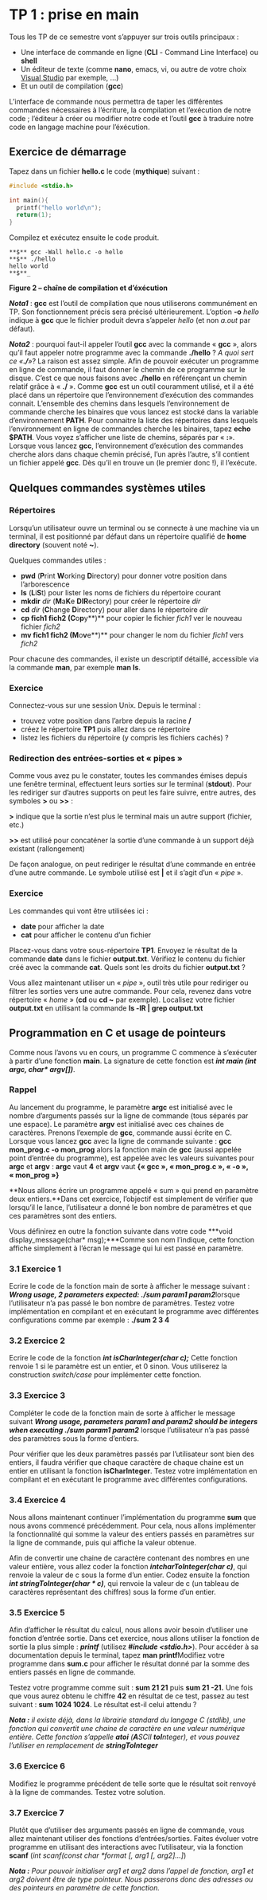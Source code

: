 # TP 1 : prise en main

Tous les TP de ce semestre vont s’appuyer sur trois outils principaux :
* Une interface de commande en ligne (**CLI** - Command Line Interface) ou **shell**
* Un éditeur de texte (comme **nano**, emacs, vi, ou autre de votre choix [Visual Studio](https://code.visualstudio.com/)  par exemple, ...)
* Et un outil de compilation (**gcc**)

L’interface de commande nous permettra de taper les différentes commandes nécessaires à l’écriture, la compilation et l’exécution de notre code ; l’éditeur à créer ou modifier notre code et l’outil **gcc** à traduire notre code en langage machine pour l’éxécution.

## Exercice de démarrage
Tapez dans un fichier **hello.c** le code (**mythique**) suivant :

```c
#include <stdio.h>

int main(){
  printf("hello world\n");
  return(1);
}
```

Compilez et exécutez ensuite le code produit.

```console
**$** gcc -Wall hello.c -o hello
**$** ./hello
hello world
**$**_
```

**Figure 2 – chaîne de compilation et d’éxécution**

***Nota1*** : **gcc** est l’outil de compilation que nous utiliserons communément en TP. Son fonctionnement précis sera précisé ultérieurement. L’option **-o** *hello* indique à **gcc** que le fichier produit devra s’appeler *hello* (et non *a.out* par défaut).

***Nota2*** : pourquoi faut-il appeler l’outil **gcc** avec la commande « **gcc** », alors qu’il faut appeler notre programme avec la commande **./hello** ?
*A quoi sert ce «****./****»*? La raison est assez simple. Afin de pouvoir exécuter un programme en ligne de commande, il faut donner le chemin de ce programme sur le disque. C’est ce que nous faisons avec **./hello** en référençant un chemin relatif grâce à « **./** ».
Comme **gcc** est un outil couramment utilisé, et il a été placé dans un répertoire que l’environnement d’exécution des commandes connait. L’ensemble des chemins dans lesquels l’environnement de commande cherche les binaires que vous lancez est stocké dans la variable d’environnement **PATH**. Pour connaitre la liste des répertoires dans lesquels l’environnement en ligne de commandes cherche les binaires, tapez **echo $PATH**.
Vous voyez s’afficher une liste de chemins, séparés par « **:**». Lorsque vous lancez **gcc**, l’environnement d’exécution des commandes cherche alors dans chaque chemin précisé, l’un après l’autre, s’il contient un fichier appelé **gcc**. Dès qu’il en trouve un (le premier donc !), il l’exécute.

## Quelques commandes systèmes utiles
### Répertoires
Lorsqu’un utilisateur ouvre un terminal ou se connecte à une machine via un terminal, il est positionné par défaut dans un répertoire qualifié de **home directory** (souvent noté **~**).

Quelques commandes utiles :
* **pwd** (**P**rint **W**orking **D**irectory) pour donner votre position dans l’arborescence
* **ls** (**L**i**S**t) pour lister les noms de fichiers du répertoire courant
* **mkdir** *dir* (**M**a**K**e **DIR**ectory) pour créer le répertoire *dir*
* **cd** *dir* (**C**hange **D**irectory) pour aller dans le répertoire *dir*
* **cp fich1 fich2 (C**o**p**y**)** pour copier le fichier *fich1* ver le nouveau fichier *fich2*
* **mv fich1 fich2 (M**o**v**e**)** pour changer le nom du fichier *fich1* vers *fich2*

Pour chacune des commandes, il existe un descriptif détaillé, accessible via la commande **man**, par exemple **man ls**.

### Exercice
Connectez-vous sur une session Unix. Depuis le terminal :

* trouvez votre position dans l’arbre depuis la racine **/**
* créez le répertoire **TP1** puis allez dans ce répertoire
* listez les fichiers du répertoire (y compris les fichiers cachés) ?

### Redirection des entrées-sorties et « pipes »
Comme vous avez pu le constater, toutes les commandes émises depuis une fenêtre terminal, effectuent leurs sorties sur le terminal (**stdout**). Pour les rediriger sur d’autres supports on peut les faire suivre, entre autres, des symboles **>** ou **>>** :

**>** indique que la sortie n’est plus le terminal mais un autre support (fichier, etc.)

**>>** est utilisé pour concaténer la sortie d’une commande à un support déjà existant (rallongement)

De façon analogue, on peut rediriger le résultat d’une commande en entrée d’une autre commande. Le symbole utilisé est **|** et il s’agit d’un « *pipe* ».

### Exercice
Les commandes qui vont être utilisées ici :

* **date** pour afficher la date
* **cat** pour afficher le contenu d’un fichier

Placez-vous dans votre sous-répertoire **TP1**. Envoyez le résultat de la commande **date** dans le fichier **output.txt**. Vérifiez le contenu du fichier créé avec la commande **cat**. Quels sont les droits du fichier **output.txt** ?

Vous allez maintenant utiliser un « *pipe* », outil très utile pour rediriger ou filtrer les sorties vers une autre commande. Pour cela, revenez dans votre répertoire « *home* » (**cd** ou **cd ~** par exemple). Localisez votre fichier **output.txt** en utilisant la commande **ls -lR | grep output.txt**

## Programmation en C et usage de pointeurs
Comme nous l’avons vu en cours, un programme C commence à s’exécuter à partir d’une fonction **main**. La signature de cette fonction est ***int main (int argc, char\* argv[])***.

### Rappel
Au lancement du programme, le paramètre **argc** est initialisé avec le nombre d’arguments passés sur la ligne de commande (tous séparés par une espace). Le paramètre **argv** est initialisé avec ces chaines de caractères.
Prenons l’exemple de **gcc**, commande aussi écrite en C. Lorsque vous lancez **gcc** avec la ligne de commande suivante : **gcc mon\_prog.c -o mon\_prog** alors la fonction main de **gcc** (aussi appelée point d’entrée du programme), est appelée avec les valeurs suivantes pour **argc** et **argv** : **argc** vaut **4** et **argv** vaut **{« gcc », « mon\_prog.c », « -o », « mon\_prog »}**

**Nous allons écrire un programme appelé « sum » qui prend en paramètre deux entiers.**Dans cet exercice, l’objectif est simplement de vérifier que lorsqu’il le lance, l’utilisateur a donné le bon nombre de paramètres et que ces paramètres sont des entiers.

Vous définirez en outre la fonction suivante dans votre code ***void display\_message(char\* msg);***Comme son nom l’indique, cette fonction affiche simplement à l’écran le message qui lui est passé en paramètre.

### 3.1 Exercice 1
Ecrire le code de la fonction main de sorte à afficher le message suivant : ***Wrong usage, 2 parameters expected: ./sum param1 param2***lorsque l’utilisateur n’a pas passé le bon nombre de paramètres.
Testez votre implémentation en compilant et en exécutant le programme avec différentes configurations comme par exemple : **./sum 2 3 4**

### 3.2 Exercice 2
Ecrire le code de la fonction ***int isCharInteger(char c);*** Cette fonction renvoie 1 si le paramètre est un entier, et 0 sinon. Vous utiliserez la construction *switch/case* pour implémenter cette fonction.

### 3.3 Exercice 3
Compléter le code de la fonction main de sorte à afficher le message suivant ***Wrong usage, parameters param1 and param2 should be integers when executing ./sum param1 param2*** lorsque l’utilisateur n’a pas passé des paramètres sous la forme d’entiers.

Pour vérifier que les deux paramètres passés par l’utilisateur sont bien des entiers, il faudra vérifier que chaque caractère de chaque chaine est un entier en utilisant la fonction **isCharInteger**.
Testez votre implémentation en compilant et en exécutant le programme avec différentes configurations.

### 3.4 Exercice 4
Nous allons maintenant continuer l’implémentation du programme **sum** que nous avons commencé précédemment. Pour cela, nous allons implémenter la fonctionnalité qui somme la valeur des entiers passés en paramètres sur la ligne de commande, puis qui affiche la valeur obtenue.

Afin de convertir une chaine de caractère contenant des nombres en une valeur entière, vous allez coder la fonction ***int******charToInteger(char c)***, qui renvoie la valeur de c sous la forme d’un entier.
Codez ensuite la fonction ***int stringToInteger(char \* c)***, qui renvoie la valeur de c (un tableau de caractères représentant des chiffres) sous la forme d’un entier.

### 3.5 Exercice 5
Afin d’afficher le résultat du calcul, nous allons avoir besoin d’utiliser une fonction d’entrée sortie. Dans cet exercice, nous allons utiliser la fonction de sortie la plus simple : ***printf*** (utilisez ***#include <stdio.h>***). Pour accéder à sa documentation depuis le terminal, tapez **man printf**Modifiez votre programme dans **sum.c** pour afficher le résultat donné par la somme des entiers passés en ligne de commande.

Testez votre programme comme suit : **sum 21 21** puis **sum 21 -21.** Une fois que vous aurez obtenu le chiffre **42** en résultat de ce test, passez au test suivant : **sum 1024 1024**. Le résultat est-il celui attendu ?

***Nota :*** *il existe déjà, dans la librairie standard du langage C (stdlib), une fonction qui convertit une chaine de caractère en une valeur numérique entière. Cette fonction s’appelle* ***atoi*** *(****A****SCII* ***to******I****nteger), et vous pouvez l’utiliser en remplacement de* ***stringToInteger***

### 3.6 Exercice 6
Modifiez le programme précédent de telle sorte que le résultat soit renvoyé à la ligne de commandes. Testez votre solution.

### 3.7 Exercice 7
Plutôt que d’utiliser des arguments passés en ligne de commande, vous allez maintenant utiliser des fonctions d’entrées/sorties.
Faites évoluer votre programme en utilisant des interactions avec l’utilisateur, via la fonction **scanf** (*int scanf(const char \*format [, arg1 [, arg2]...]*)

***Nota :*** *Pour pouvoir initialiser arg1 et arg2 dans l’appel de fonction, arg1 et arg2 doivent être de type pointeur. Nous passerons donc des adresses ou des pointeurs en paramètre de cette fonction.*


